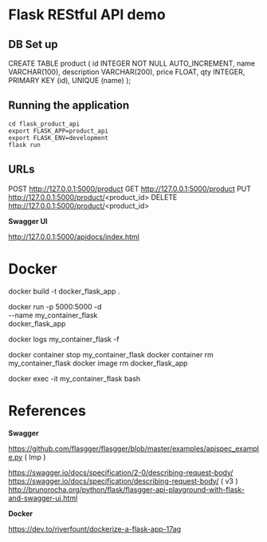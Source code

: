 
# Flask REStful API demo

## DB Set up

CREATE TABLE product (
	id INTEGER NOT NULL AUTO_INCREMENT,
	name VARCHAR(100),
	description VARCHAR(200),
	price FLOAT,
	qty INTEGER,
	PRIMARY KEY (id),
	UNIQUE (name)
);

## Running the application

```
cd flask_product_api
export FLASK_APP=product_api
export FLASK_ENV=development
flask run
```
## URLs

POST http://127.0.0.1:5000/product
GET http://127.0.0.1:5000/product
PUT http://127.0.0.1:5000/product/<product_id>
DELETE http://127.0.0.1:5000/product/<product_id>

**Swagger UI**

http://127.0.0.1:5000/apidocs/index.html 

# Docker 

docker build -t docker_flask_app .

docker run -p 5000:5000 -d \
--name my_container_flask \
docker_flask_app

docker logs my_container_flask -f

docker container stop my_container_flask
docker container rm my_container_flask
docker image rm docker_flask_app

docker exec -it my_container_flask bash

References
==========

**Swagger**

https://github.com/flasgger/flasgger/blob/master/examples/apispec_example.py ( Imp )

https://swagger.io/docs/specification/2-0/describing-request-body/
https://swagger.io/docs/specification/describing-request-body/ ( v3 )
http://brunorocha.org/python/flask/flasgger-api-playground-with-flask-and-swagger-ui.html

**Docker**

https://dev.to/riverfount/dockerize-a-flask-app-17ag

